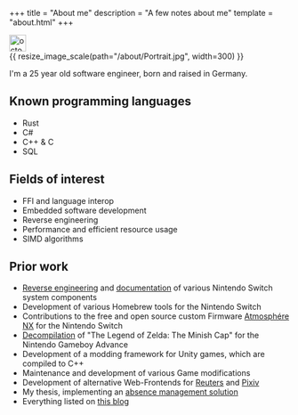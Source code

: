 +++
title = "About me"
description = "A few notes about me"
template = "about.html"
+++

<a href="https://github.com/HookedBehemoth">
	<picture>
		<source srcset="/icons/github-mark-white.svg" media="(prefers-color-scheme: dark)">
		<img src="/icons/github-mark.svg" width="30px" alt="octocat">
	</picture>
</a>

<div class="float">
	{{ resize_image_scale(path="/about/Portrait.jpg", width=300) }}
</div>

I'm a 25 year old software engineer, born and raised in Germany.

## Known programming languages
- Rust
- C#
- C++ & C
- SQL

## Fields of interest
- FFI and language interop
- Embedded software development
- Reverse engineering
- Performance and efficient resource usage
- SIMD algorithms

## Prior work
- [Reverse engineering](https://github.com/switchbrew/libnx/pulls?q=is%3Apr+author%3AHookedBehemoth+is%3Aclosed) and [documentation](https://switchbrew.org/wiki/Special:Contributions/Behemoth) of various Nintendo Switch system components
- Development of various Homebrew tools for the Nintendo Switch
- Contributions to the free and open source custom Firmware [Atmosphére NX](https://github.com/Atmosphere-NX/Atmosphere) for the Nintendo Switch
- [Decompilation](https://github.com/zeldaret/tmc) of "The Legend of Zelda: The Minish Cap" for the Nintendo Gameboy Advance
- Development of a modding framework for Unity games, which are compiled to C++
- Maintenance and development of various Game modifications
- Development of alternative Web-Frontends for [Reuters](https://neuters.de/about) and [Pixiv](https://github.com/HookedBehemoth/pixiv-proxy)
- My thesis, implementing an [absence management solution](/about/2024-06-04_Projektdokumentation.pdf)
- Everything listed on [this blog](/blog)
